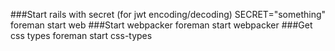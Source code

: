 ###Start rails with secret (for jwt encoding/decoding)
SECRET="something" foreman start web
###Start webpacker
foreman start webpacker
###Get css types
foreman start css-types
